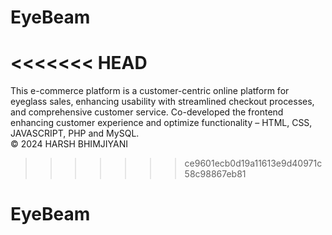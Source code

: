 # EyeBeam
<<<<<<< HEAD
=======
This e-commerce platform is a customer-centric online platform for eyeglass sales, enhancing usability with streamlined checkout processes, and comprehensive customer service. 
Co-developed the frontend enhancing customer experience and optimize functionality – HTML, CSS, JAVASCRIPT, PHP and MySQL.
<br>
© 2024 HARSH BHIMJIYANI
>>>>>>> ce9601ecb0d19a11613e9d40971c58c98867eb81
# EyeBeam
